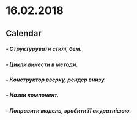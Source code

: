 # 16.02.2018
## Calendar 

##### - Структурувати стилі, бем.

##### - Цикли винести в методи.

##### - Конструктор вверху, рендер внизу.

##### - Назви компонент.

##### - Поправити модель, зробити її акуратнішою.